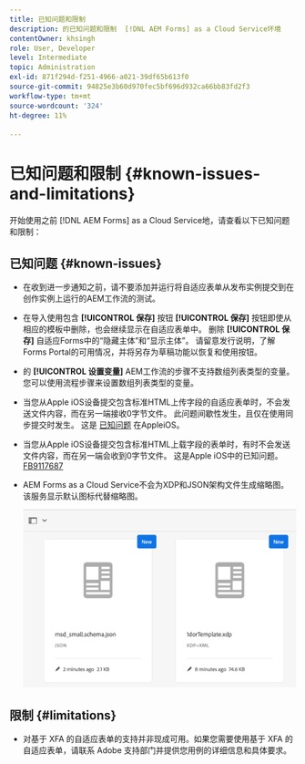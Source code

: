 ```yaml
---
title: 已知问题和限制
description: 的已知问题和限制  [!DNL AEM Forms] as a Cloud Service环境
contentOwner: khsingh
role: User, Developer
level: Intermediate
topic: Administration
exl-id: 871f294d-f251-4966-a021-39df65b613f0
source-git-commit: 94825e3b60d970fec5bf696d932ca66bb83fd2f3
workflow-type: tm+mt
source-wordcount: '324'
ht-degree: 11%

---
```


# 已知问题和限制 {#known-issues-and-limitations}

开始使用之前 [!DNL AEM Forms] as a Cloud Service地，请查看以下已知问题和限制：

## 已知问题 {#known-issues}

* 在收到进一步通知之前，请不要添加并运行将自适应表单从发布实例提交到在创作实例上运行的AEM工作流的测试。

* 在导入使用包含 **[!UICONTROL 保存]** 按钮 **[!UICONTROL 保存]** 按钮即使从相应的模板中删除，也会继续显示在自适应表单中。 删除 **[!UICONTROL 保存]** 自适应Forms中的“隐藏主体”和“显示主体”。 请留意发行说明，了解Forms Portal的可用情况，并将另存为草稿功能以恢复和使用按钮。

* 的 **[!UICONTROL 设置变量]** AEM工作流的步骤不支持数组列表类型的变量。 您可以使用流程步骤来设置数组列表类型的变量。

* 当您从Apple iOS设备提交包含标准HTML上传字段的自适应表单时，不会发送文件内容，而在另一端接收0字节文件。 此问题间歇性发生，且仅在使用同步提交时发生。 这是 [已知问题](https://feedbackassistant.apple.com/feedback/9117687) 在AppleiOS。

* 当您从Apple iOS设备提交包含标准HTML上载字段的表单时，有时不会发送文件内容，而在另一端会收到0字节文件。 这是Apple iOS中的已知问题。 [FB9117687](https://feedbackassistant.apple.com/feedback/9117687)

* AEM Forms as a Cloud Service不会为XDP和JSON架构文件生成缩略图。 该服务显示默认图标代替缩略图。

   ![Forms缩略图已知问题](/help/forms/assets/forms-tumbnail-known-issue.png)


## 限制 {#limitations}

* 对基于 XFA 的自适应表单的支持并非现成可用。如果您需要使用基于 XFA 的自适应表单，请联系 Adobe 支持部门并提供您用例的详细信息和具体要求。

